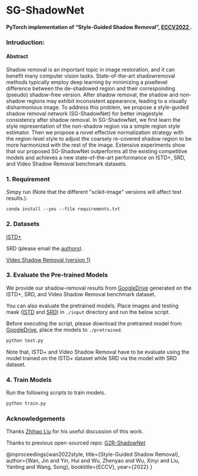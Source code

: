 # SG-ShadowNet

#### PyTorch implementation of “Style-Guided Shadow Removal”, [ ECCV2022 ]( https://www.ecva.net/papers/eccv_2022/papers_ECCV/papers/136790353.pdf ).

### Intruduction:
#### Abstract
Shadow removal is an important topic in image restoration,  and it can benefit many computer vision tasks. State-of-the-art shadowremoval  methods typically employ deep learning by minimizing a pixellevel  difference between the de-shadowed region and their corresponding (pseudo) shadow-free version. After shadow removal, the shadow and  non-shadow regions may exhibit inconsistent appearance, leading to a  visually disharmonious image. To address this problem, we propose a  style-guided shadow removal network (SG-ShadowNet) for better imagestyle  consistency after shadow removal. In SG-ShadowNet, we first learn  the style representation of the non-shadow region via a simple region  style estimator. Then we propose a novel effective normalization strategy  with the region-level style to adjust the coarsely re-covered shadow region  to be more harmonized with the rest of the image. Extensive experiments  show that our proposed SG-ShadowNet outperforms all the existing  competitive models and achieves a new state-of-the-art performance  on ISTD+, SRD, and Video Shadow Removal benchmark datasets.
### 1.  Requirement
Simpy run (Note that the different "scikit-image" versions will affect test results.):
```shell
conda install --yes --file requirements.txt
```

### 2. Datasets
[ISTD+](https://www3.cs.stonybrook.edu/~cvl/projects/SID/index.html)

SRD  (please email the [authors](http://www.shengfenghe.com/publications/)).

[Video Shadow Removal (version 1)](https://www3.cs.stonybrook.edu/~cvl/projects/FSS2SR/index.html)


### 3. Evaluate the Pre-trained Models
We provide our shadow-removal results from [GoogleDrive](https://drive.google.com/drive/folders/1BtvVDRUe7HARGyJAwXf8CSVMbFKjBxDI?usp=sharing) generated on the ISTD+, SRD, and Video Shadow Removal benchmark dataset.

You can also evaluate the pretrained models. Place images and testing mask ([ISTD](https://github.com/hhqweasd/G2R-ShadowNet) and [SRD](https://github.com/vinthony/ghost-free-shadow-removal))  in `./input` directory and run the below script.

Before executing the script, please download the pretrained model from [GoogleDrive](https://drive.google.com/drive/folders/14cPEJMYSUFTLB4yaZ2jWJpx8kFre80oH?usp=sharing), place the models to `./pretrained`. 

```bash
python test.py
```

Note that, ISTD+  and Video Shadow Removal have to be evaluate using the model trained on the ISTD+ dataset while SRD via the model with SRD dataset.


### 4. Train Models

Run the following scripts to train models.


```bash
python train.py
```

### Acknowledgements

Thanks [Zhihao Liu](https://github.com/hhqweasd) for his useful discussion of this work.

Thanks to previous open-sourced repo: 
[G2R-ShadowNet](https://github.com/hhqweasd/G2R-ShadowNet)

@inproceedings{wan2022style,
  title={Style-Guided Shadow Removal},
  author={Wan, Jin and Yin, Hui and Wu, Zhenyao and Wu, Xinyi and Liu, Yanting and Wang, Song},
  booktitle={ECCV},
  year={2022}
}

